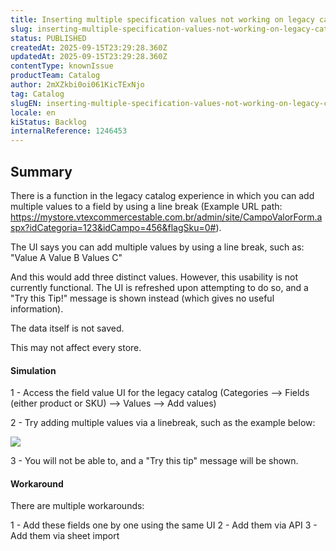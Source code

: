 ```yaml
---
title: Inserting multiple specification values not working on legacy catalog
slug: inserting-multiple-specification-values-not-working-on-legacy-catalog
status: PUBLISHED
createdAt: 2025-09-15T23:29:28.360Z
updatedAt: 2025-09-15T23:29:28.360Z
contentType: knownIssue
productTeam: Catalog
author: 2mXZkbi0oi061KicTExNjo
tag: Catalog
slugEN: inserting-multiple-specification-values-not-working-on-legacy-catalog
locale: en
kiStatus: Backlog
internalReference: 1246453
---
```


## Summary


There is a function in the legacy catalog experience in which you can add multiple values to a field by using a line break (Example URL path: https://mystore.vtexcommercestable.com.br/admin/site/CampoValorForm.aspx?idCategoria=123&idCampo=456&flagSku=0#).

The UI says you can add multiple values by using a line break, such as:
"Value A
Value B
Values C"

And this would add three distinct values. However, this usability is not currently functional. The UI is refreshed upon attempting to do so, and a "Try this Tip!" message is shown instead (which gives no useful information).

The data itself is not saved.

This may not affect every store.


#### Simulation


1 - Access the field value UI for the legacy catalog (Categories --> Fields (either product or SKU) --> Values --> Add values)

2 - Try adding multiple values via a linebreak, such as the example below:

 ![](https://vtexhelp.zendesk.com/attachments/token/6pVnoX8kHuMUq0fXp571JIBtZ/?name=image.png)

3 - You will not be able to, and a "Try this tip" message will be shown.


#### Workaround


There are multiple workarounds:

1 - Add these fields one by one using the same UI
2 - Add them via API
3 - Add them via sheet import



